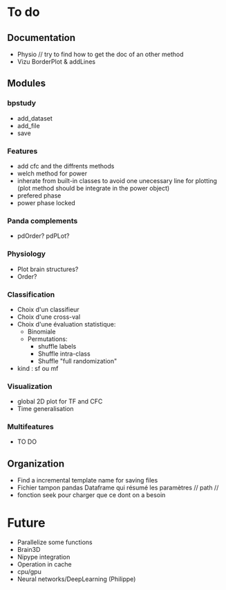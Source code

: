 # To do
## Documentation
- Physio // try to find how to get the doc of an other method
- Vizu BorderPlot & addLines

## Modules
### bpstudy
- add_dataset
- add_file
- save

### Features
- add cfc and the diffrents methods
- welch method for power
- inherate from built-in classes to avoid one unecessary line for plotting (plot method should be integrate in the power object)
- prefered phase
- power phase locked

### Panda complements
- pdOrder? pdPLot?

### Physiology
- Plot brain structures?
- Order?

### Classification
- Choix d'un classifieur
- Choix d'une cross-val
- Choix d'une évaluation statistique:
	- Binomiale
	- Permutations:
		- shuffle labels
		- Shuffle intra-class
		- Shuffle "full randomization"
- kind : sf ou mf

### Visualization
- global 2D plot for TF and CFC
- Time generalisation

### Multifeatures
- TO DO

## Organization
- Find a incremental template name for saving files
- Fichier tampon pandas Dataframe qui résumé les paramètres // path // 
- fonction seek pour charger que ce dont on a besoin

# Future
- Parallelize some functions
- Brain3D
- Nipype integration
- Operation in cache
- cpu/gpu
- Neural networks/DeepLearning (Philippe)

